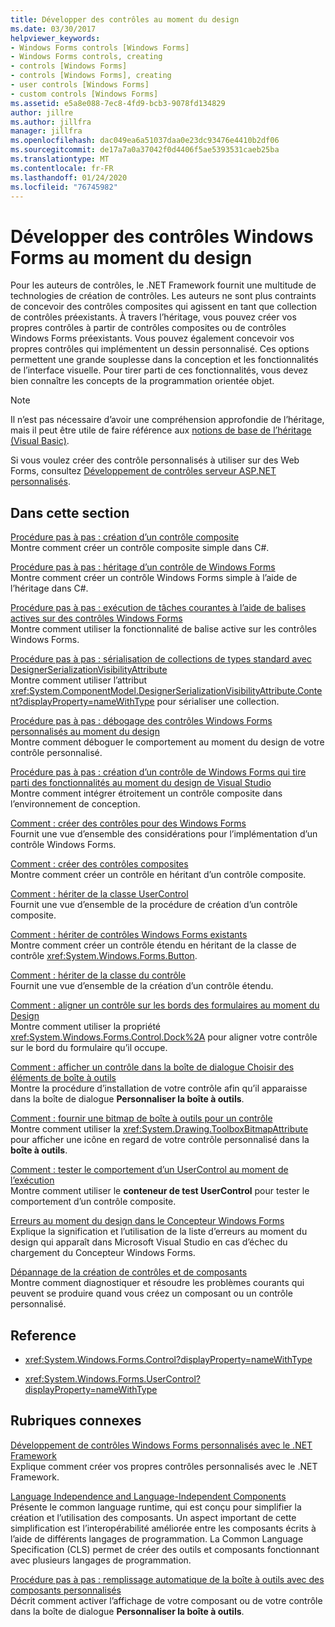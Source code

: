 ```yaml
---
title: Développer des contrôles au moment du design
ms.date: 03/30/2017
helpviewer_keywords:
- Windows Forms controls [Windows Forms]
- Windows Forms controls, creating
- controls [Windows Forms]
- controls [Windows Forms], creating
- user controls [Windows Forms]
- custom controls [Windows Forms]
ms.assetid: e5a8e088-7ec8-4fd9-bcb3-9078fd134829
author: jillre
ms.author: jillfra
manager: jillfra
ms.openlocfilehash: dac049ea6a51037daa0e23dc93476e4410b2df06
ms.sourcegitcommit: de17a7a0a37042f0d4406f5ae5393531caeb25ba
ms.translationtype: MT
ms.contentlocale: fr-FR
ms.lasthandoff: 01/24/2020
ms.locfileid: "76745982"
---
```

# <a name="develop-windows-forms-controls-at-design-time"></a>Développer des contrôles Windows Forms au moment du design

Pour les auteurs de contrôles, le .NET Framework fournit une multitude de technologies de création de contrôles. Les auteurs ne sont plus contraints de concevoir des contrôles composites qui agissent en tant que collection de contrôles préexistants. À travers l’héritage, vous pouvez créer vos propres contrôles à partir de contrôles composites ou de contrôles Windows Forms préexistants. Vous pouvez également concevoir vos propres contrôles qui implémentent un dessin personnalisé. Ces options permettent une grande souplesse dans la conception et les fonctionnalités de l’interface visuelle. Pour tirer parti de ces fonctionnalités, vous devez bien connaître les concepts de la programmation orientée objet.

> [!NOTE]
> Il n’est pas nécessaire d’avoir une compréhension approfondie de l’héritage, mais il peut être utile de faire référence aux [notions de base de l’héritage (Visual Basic)](~/docs/visual-basic/programming-guide/language-features/objects-and-classes/inheritance-basics.md).

Si vous voulez créer des contrôle personnalisés à utiliser sur des Web Forms, consultez [Développement de contrôles serveur ASP.NET personnalisés](https://docs.microsoft.com/previous-versions/aspnet/zt27tfhy(v=vs.100)).

## <a name="in-this-section"></a>Dans cette section

[Procédure pas à pas : création d’un contrôle composite](walkthrough-authoring-a-composite-control-with-visual-csharp.md)\
Montre comment créer un contrôle composite simple dans C#.

[Procédure pas à pas : héritage d’un contrôle de Windows Forms](walkthrough-inheriting-from-a-windows-forms-control-with-visual-csharp.md)\
Montre comment créer un contrôle Windows Forms simple à l’aide de l’héritage dans C#.

[Procédure pas à pas : exécution de tâches courantes à l’aide de balises actives sur des contrôles Windows Forms](performing-common-tasks-using-smart-tags-on-wf-controls.md)\
Montre comment utiliser la fonctionnalité de balise active sur les contrôles Windows Forms.

[Procédure pas à pas : sérialisation de collections de types standard avec DesignerSerializationVisibilityAttribute](serializing-collections-designerserializationvisibilityattribute.md)\
Montre comment utiliser l’attribut <xref:System.ComponentModel.DesignerSerializationVisibilityAttribute.Content?displayProperty=nameWithType> pour sérialiser une collection.

[Procédure pas à pas : débogage des contrôles Windows Forms personnalisés au moment du design](walkthrough-debugging-custom-windows-forms-controls-at-design-time.md)\
Montre comment déboguer le comportement au moment du design de votre contrôle personnalisé.

[Procédure pas à pas : création d’un contrôle de Windows Forms qui tire parti des fonctionnalités au moment du design de Visual Studio](creating-a-wf-control-design-time-features.md)\
Montre comment intégrer étroitement un contrôle composite dans l’environnement de conception.

[Comment : créer des contrôles pour des Windows Forms](how-to-author-controls-for-windows-forms.md)\
Fournit une vue d’ensemble des considérations pour l’implémentation d’un contrôle Windows Forms.

[Comment : créer des contrôles composites](how-to-author-composite-controls.md)\
Montre comment créer un contrôle en héritant d’un contrôle composite.

[Comment : hériter de la classe UserControl](how-to-inherit-from-the-usercontrol-class.md)\
Fournit une vue d’ensemble de la procédure de création d’un contrôle composite.

[Comment : hériter de contrôles Windows Forms existants](how-to-inherit-from-existing-windows-forms-controls.md)\
Montre comment créer un contrôle étendu en héritant de la classe de contrôle <xref:System.Windows.Forms.Button>.

[Comment : hériter de la classe du contrôle](how-to-inherit-from-the-control-class.md)\
Fournit une vue d’ensemble de la création d’un contrôle étendu.

[Comment : aligner un contrôle sur les bords des formulaires au moment du Design](how-to-align-a-control-to-the-edges-of-forms-at-design-time.md)\
Montre comment utiliser la propriété <xref:System.Windows.Forms.Control.Dock%2A> pour aligner votre contrôle sur le bord du formulaire qu’il occupe.

[Comment : afficher un contrôle dans la boîte de dialogue Choisir des éléments de boîte à outils](how-to-display-a-control-in-the-choose-toolbox-items-dialog-box.md)\
Montre la procédure d’installation de votre contrôle afin qu’il apparaisse dans la boîte de dialogue **Personnaliser la boîte à outils**.

[Comment : fournir une bitmap de boîte à outils pour un contrôle](how-to-provide-a-toolbox-bitmap-for-a-control.md)\
Montre comment utiliser la <xref:System.Drawing.ToolboxBitmapAttribute> pour afficher une icône en regard de votre contrôle personnalisé dans la **boîte à outils**.

[Comment : tester le comportement d’un UserControl au moment de l’exécution](how-to-test-the-run-time-behavior-of-a-usercontrol.md)\
Montre comment utiliser le **conteneur de test UserControl** pour tester le comportement d’un contrôle composite.

[Erreurs au moment du design dans le Concepteur Windows Forms](design-time-errors-in-the-windows-forms-designer.md)\
Explique la signification et l’utilisation de la liste d’erreurs au moment du design qui apparaît dans Microsoft Visual Studio en cas d’échec du chargement du Concepteur Windows Forms.

[Dépannage de la création de contrôles et de composants](troubleshooting-control-and-component-authoring.md)\
Montre comment diagnostiquer et résoudre les problèmes courants qui peuvent se produire quand vous créez un composant ou un contrôle personnalisé.

## <a name="reference"></a>Reference

- <xref:System.Windows.Forms.Control?displayProperty=nameWithType>

- <xref:System.Windows.Forms.UserControl?displayProperty=nameWithType>

## <a name="related-sections"></a>Rubriques connexes

[Développement de contrôles Windows Forms personnalisés avec le .NET Framework](developing-custom-windows-forms-controls.md)\
Explique comment créer vos propres contrôles personnalisés avec le .NET Framework.

[Language Independence and Language-Independent Components](../../../standard/language-independence-and-language-independent-components.md)\
Présente le common language runtime, qui est conçu pour simplifier la création et l’utilisation des composants. Un aspect important de cette simplification est l’interopérabilité améliorée entre les composants écrits à l’aide de différents langages de programmation. La Common Language Specification (CLS) permet de créer des outils et composants fonctionnant avec plusieurs langages de programmation.

[Procédure pas à pas : remplissage automatique de la boîte à outils avec des composants personnalisés](walkthrough-automatically-populating-the-toolbox-with-custom-components.md)\
Décrit comment activer l’affichage de votre composant ou de votre contrôle dans la boîte de dialogue **Personnaliser la boîte à outils**.
